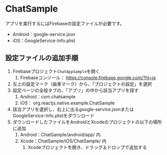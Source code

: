 # ChatSample

アプリを実行するにはFirebaseの設定ファイルが必要です。

- Android：google-service.json
- iOS：GoogleService-Info.plist

## 設定ファイルの追加手順

1. Firebaseプロジェクト`ChatAppSample`を開く
   1. Firebaseコンソール： https://console.firebase.google.com/?hl=ja
2. 左上の設定マーク（歯車マーク）から、「プロジェクトの設定」を選択
3. 設定ページの全般タブの、「アプリ」の中から該当アプリを探す
   1. Android：com.chatsample
   2. iOS： org.reactjs.native.example.ChatSample
4. 該当アプリを選択し、右上に出るgoogle-service.jsonまたはGoogleService-Info.plistをダウンロード
5. ダウンロードしたファイルをAndroidとXcodeのプロジェクトの以下の場所に追加
   1. Android：ChatSample/android/app/ 内
   2. Xcode：ChatSample/iOS/ChatSample/ 内
      1. Xcodeプロジェクトを開き、ドラッグ＆ドロップで追加する
